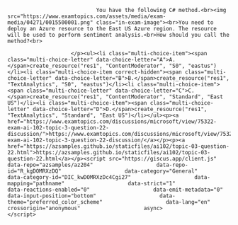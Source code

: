 <p class="card-text">
							
								You have the following C# method.<br><img src="https://www.examtopics.com/assets/media/exam-media/04271/0015500001.png" class="in-exam-image"><br>You need to deploy an Azure resource to the East US Azure region. The resource will be used to perform sentiment analysis.<br>How should you call the method?<br>
							
						</p><ul><li class="multi-choice-item"><span class="multi-choice-letter" data-choice-letter="A">A.</span>create_resource("res1", "ContentModerator", "S0", "eastus")</li><li class="multi-choice-item correct-hidden"><span class="multi-choice-letter" data-choice-letter="B">B.</span>create_resource("res1", "TextAnalytics", "S0", "eastus")</li><li class="multi-choice-item"><span class="multi-choice-letter" data-choice-letter="C">C.</span>create_resource("res1", "ContentModerator", "Standard", "East US")</li><li class="multi-choice-item"><span class="multi-choice-letter" data-choice-letter="D">D.</span>create_resource("res1", "TextAnalytics", "Standard", "East US")</li></ul><p><a href="https://www.examtopics.com/discussions/microsoft/view/75322-exam-ai-102-topic-3-question-22-discussion/">https://www.examtopics.com/discussions/microsoft/view/75322-exam-ai-102-topic-3-question-22-discussion/</a></p><p><a href="https://azsamples.github.io/staticfiles/ai102/topic-03-question-22.html">https://azsamples.github.io/staticfiles/ai102/topic-03-question-22.html</a></p><script src="https://giscus.app/client.js"                    data-repo="azsamples/az204"                    data-repo-id="R_kgDOMRXzDQ"                    data-category="General"                    data-category-id="DIC_kwDOMRXzDc4Cgi27"                    data-mapping="pathname"                    data-strict="1"                    data-reactions-enabled="0"                    data-emit-metadata="0"                    data-input-position="bottom"                    data-theme="preferred_color_scheme"                    data-lang="en"                    crossorigin="anonymous"                    async>                    </script>